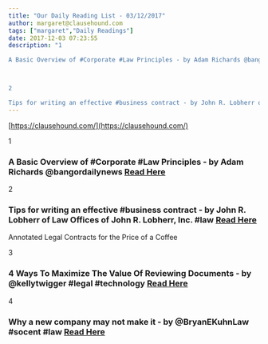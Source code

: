 ```yaml
---
title: "Our Daily Reading List - 03/12/2017"
author: margaret@clausehound.com
tags: ["margaret","Daily Readings"]
date: 2017-12-03 07:23:55
description: "1

A Basic Overview of #Corporate #Law Principles - by Adam Richards @bangordailynews Read Here



2

Tips for writing an effective #business contract - by John R. Lobherr of Law Offices of John R. L..."
---
```


[https://clausehound.com/](https://clausehound.com/)

1

### A Basic Overview of #Corporate #Law Principles - by Adam Richards @bangordailynews [Read Here](https://goo.gl/2Pxaab)

2

### Tips for writing an effective #business contract - by John R. Lobherr of Law Offices of John R. Lobherr, Inc. #law [Read Here](https://goo.gl/NqS5wH)

Annotated Legal Contracts
for the Price of a Coffee

3

### 4 Ways To Maximize The Value Of Reviewing Documents - by @kellytwigger #legal #technology [Read Here](https://goo.gl/WduLKa)

4

### Why a new company may not make it - by @BryanEKuhnLaw #socent #law [Read Here](https://goo.gl/gTHBi9)